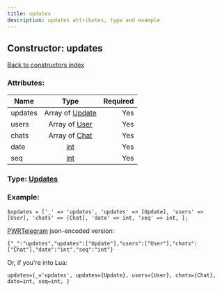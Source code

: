 ```yaml
---
title: updates
description: updates attributes, type and example
---
```

## Constructor: updates  
[Back to constructors index](index.md)



### Attributes:

| Name     |    Type       | Required |
|----------|:-------------:|---------:|
|updates|Array of [Update](../types/Update.md) | Yes|
|users|Array of [User](../types/User.md) | Yes|
|chats|Array of [Chat](../types/Chat.md) | Yes|
|date|[int](../types/int.md) | Yes|
|seq|[int](../types/int.md) | Yes|



### Type: [Updates](../types/Updates.md)


### Example:

```
$updates = ['_' => 'updates', 'updates' => [Update], 'users' => [User], 'chats' => [Chat], 'date' => int, 'seq' => int, ];
```  

[PWRTelegram](https://pwrtelegram.xyz) json-encoded version:

```
{"_":"updates","updates":["Update"],"users":["User"],"chats":["Chat"],"date":"int","seq":"int"}
```


Or, if you're into Lua:  


```
updates={_='updates', updates={Update}, users={User}, chats={Chat}, date=int, seq=int, }

```


